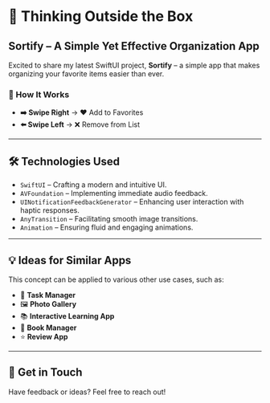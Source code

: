 # 🚀 Thinking Outside the Box

## Sortify – A Simple Yet Effective Organization App  

Excited to share my latest SwiftUI project, **Sortify** – a simple app that makes organizing your favorite items easier than ever.  

### 🎯 How It Works  
- **➡️ Swipe Right** → ❤️ Add to Favorites  
- **⬅️ Swipe Left** → ❌ Remove from List  

---

## 🛠️ Technologies Used  
- `SwiftUI` – Crafting a modern and intuitive UI.  
- `AVFoundation` – Implementing immediate audio feedback.  
- `UINotificationFeedbackGenerator` – Enhancing user interaction with haptic responses.  
- `AnyTransition` – Facilitating smooth image transitions.  
- `Animation` – Ensuring fluid and engaging animations.  

---

## 💡 Ideas for Similar Apps  
This concept can be applied to various other use cases, such as:  
- 📌 **Task Manager**  
- 🖼 **Photo Gallery**  
- 📚 **Interactive Learning App**  
- 📖 **Book Manager**  
- ⭐ **Review App**  

---

## 📲 Get in Touch  
Have feedback or ideas? Feel free to reach out!  
